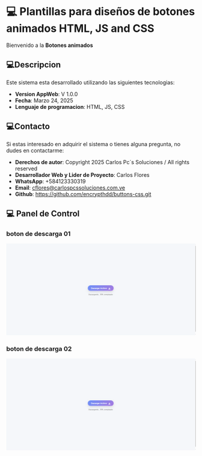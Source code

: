 # 💻 Plantillas para diseños de botones animados HTML, JS and CSS

Bienvenido a la **Botones animados**

## 💻Descripcion

Este sistema esta desarrollado utilizando las siguientes tecnologias:
- **Version AppWeb**: V 1.0.0
- **Fecha**: Marzo 24, 2025
- **Lenguaje de programacion**: HTML, JS, CSS

## 💻Contacto

Si estas interesado en adquirir el sistema o tienes alguna pregunta, no dudes en contactarme:

- **Derechos de autor**: Copyright 2025 Carlos Pc´s Soluciones / All rights reserved
- **Desarrollador Web y Lider de Proyecto**: Carlos Flores
- **WhatsApp**: +584123330319
- **Email**: cflores@carlospcssoluciones.com.ve
- **Github**: https://github.com/encrypthdd/buttons-css.git

## 💻  Panel de Control

### boton de descarga 01
![File-Upload01](assets/img/donwload-01.png)
### boton de descarga 02
![File-Upload02](assets/img/donwload-01.png)
